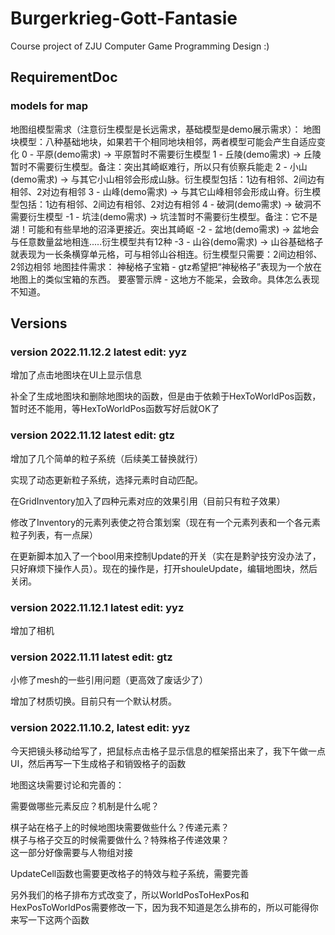 # Burgerkrieg-Gott-Fantasie
Course project of ZJU Computer Game Programming Design :)
## RequirementDoc
### models for map
地图组模型需求（注意衍生模型是长远需求，基础模型是demo展示需求）：
    地图块模型：八种基础地块，如果若干个相同地块相邻，两者模型可能会产生自适应变化
        0 - 平原(demo需求) -> 平原暂时不需要衍生模型
        1 - 丘陵(demo需求) -> 丘陵暂时不需要衍生模型。备注：突出其崎岖难行，所以只有侦察兵能走
        2 - 小山(demo需求) -> 与其它小山相邻会形成山脉。衍生模型包括：1边有相邻、2间边有相邻、2对边有相邻
        3 - 山峰(demo需求) -> 与其它山峰相邻会形成山脊。衍生模型包括：1边有相邻、2间边有相邻、2对边有相邻
        4 - 破洞(demo需求) -> 破洞不需要衍生模型
       -1 - 坑洼(demo需求) -> 坑洼暂时不需要衍生模型。备注：它不是湖！可能和有些旱地的沼泽更接近。突出其崎岖
       -2 - 盆地(demo需求) -> 盆地会与任意数量盆地相连.....衍生模型共有12种
       -3 - 山谷(demo需求) -> 山谷基础格子就表现为一长条横穿单元格，可与相邻山谷相连。衍生模型只需要：2间边相邻、2邻边相邻
   地图挂件需求：
        神秘格子宝箱 - gtz希望把“神秘格子”表现为一个放在地图上的类似宝箱的东西。
        要塞警示牌 - 这地方不能呆，会致命。具体怎么表现不知道。

## Versions
### version 2022.11.12.2 latest edit: yyz

增加了点击地图块在UI上显示信息

补全了生成地图块和删除地图块的函数，但是由于依赖于HexToWorldPos函数，暂时还不能用，等HexToWorldPos函数写好后就OK了

### version 2022.11.12 latest edit: gtz

增加了几个简单的粒子系统（后续美工替换就行）

实现了动态更新粒子系统，选择元素时自动匹配。

在GridInventory加入了四种元素对应的效果引用（目前只有粒子效果）

修改了Inventory的元素列表使之符合策划案（现在有一个元素列表和一个各元素粒子列表，有一点屎）

在更新脚本加入了一个bool用来控制Update的开关（实在是黔驴技穷没办法了，只好麻烦下操作人员）。现在的操作是，打开shouleUpdate，编辑地图块，然后关闭。

### version 2022.11.12.1 latest edit: yyz

增加了相机

### version 2022.11.11 latest edit: gtz

小修了mesh的一些引用问题（更高效了废话少了）

增加了材质切换。目前只有一个默认材质。

### version 2022.11.10.2, latest edit: yyz   

今天把镜头移动给写了，把鼠标点击格子显示信息的框架搭出来了，我下午做一点UI，然后再写一下生成格子和销毁格子的函数  

地图这块需要讨论和完善的：      
    
需要做哪些元素反应？机制是什么呢？     
     
棋子站在格子上的时候地图块需要做些什么？传递元素？   
棋子与格子交互的时候需要做什么？特殊格子传递效果？   
这一部分好像需要与人物组对接      

UpdateCell函数也需要更改格子的特效与粒子系统，需要完善    

另外我们的格子排布方式改变了，所以WorldPosToHexPos和HexPosToWorldPos需要修改一下，因为我不知道是怎么排布的，所以可能得你来写一下这两个函数    
